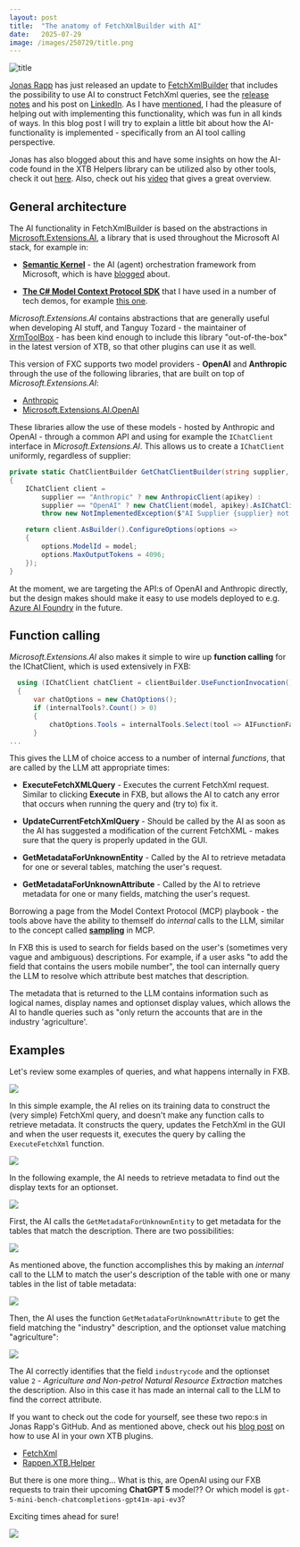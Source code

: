 ```yaml
---
layout: post
title:  "The anatomy of FetchXmlBuilder with AI"
date:   2025-07-29
image: /images/250729/title.png
---
```

![title](/images/250729/title.png)

[Jonas Rapp](https://www.linkedin.com/in/rappen/) has just released an update to [FetchXmlBuilder](https://fetchxmlbuilder.com/) that includes the possibility to use AI to construct FetchXml queries, see the [release notes](https://fetchxmlbuilder.com/releases/1-2025-7/) and his post on [LinkedIn](https://www.linkedin.com/posts/rappen_ai-chat-in-fetchxml-builder-getting-to-activity-7355935874234171393-wfZW?utm_source=share&utm_medium=member_desktop&rcm=ACoAAACM8rsBEgQIrYgb4NZAbnxwfDRk_Tu5e3w). As I have [mentioned](https://www.linkedin.com/posts/andreas-adner-70b1153_fetchxmlbuilder-infused-with-ai-activity-7353891922370793472-PgcI?utm_source=share&utm_medium=member_desktop&rcm=ACoAAACM8rsBEgQIrYgb4NZAbnxwfDRk_Tu5e3w), I had the pleasure of helping out with implementing this functionality, which was fun in all kinds of ways.<!--end_excerpt--> In this blog post I will try to explain a little bit about how the AI-functionality is implemented - specifically from an AI tool calling perspective. 

Jonas has also blogged about this and have some insights on how the AI-code found in the XTB Helpers library can be utilized also by other tools, check it out [here](https://jonasr.app/ai-code-helpers/). Also, check out his [video](https://www.youtube.com/watch?v=E4Lj9C1ZMVU) that gives a great overview.

## General architecture 
The AI functionality in FetchXmlBuilder is based on the abstractions in [Microsoft.Extensions.AI](https://learn.microsoft.com/en-us/dotnet/ai/microsoft-extensions-ai), a library that is used throughout the Microsoft AI stack, for example in:

- [**Semantic Kernel**](https://learn.microsoft.com/en-us/semantic-kernel/overview/) - the AI (agent) orchestration framework from Microsoft, which is have [blogged](https://nullpointer.se/2025/07/19/semantic-kernel-mcp.html) about. 

- [**The C# Model Context Protocol SDK**](https://github.com/modelcontextprotocol/csharp-sdk) that I have used in a number of tech demos, for example [this one](https://nullpointer.se/dataverse/mcp/2025/07/06/dataverse-mcp-claude.html).

*Microsoft.Extensions.AI* contains abstractions that are generally useful when developing AI stuff, and Tanguy Tozard - the maintainer of [XrmToolBox](https://www.xrmtoolbox.com/) - has been kind enough to include this library "out-of-the-box" in the latest version of XTB, so that other plugins can use it as well.

This version of FXC supports two model providers - **OpenAI** and **Anthropic** through the use of the following libraries, that are built on top of *Microsoft.Extensions.AI*:

- [Anthropic](https://github.com/tryAGI/Anthropic)
- [Microsoft.Extensions.AI.OpenAI](https://www.nuget.org/packages/Microsoft.Extensions.AI.OpenAI/9.7.1-preview.1.25365.4?_src=template)

These libraries allow the use of these models - hosted by Anthropic and OpenAI - through a common API and using for example the `IChatClient` interface in *Microsoft.Extensions.AI*. This allows us to create a `IChatClient` uniformly, regardless of supplier:

```csharp
private static ChatClientBuilder GetChatClientBuilder(string supplier, string model, string apikey)
{
    IChatClient client =
        supplier == "Anthropic" ? new AnthropicClient(apikey) :
        supplier == "OpenAI" ? new ChatClient(model, apikey).AsIChatClient() :
        throw new NotImplementedException($"AI Supplier {supplier} not implemented!");

    return client.AsBuilder().ConfigureOptions(options =>
    {
        options.ModelId = model;
        options.MaxOutputTokens = 4096;
    });
}
```
At the moment, we are targeting the API:s of OpenAI and Anthropic directly, but the design makes should make it easy to use models deployed to e.g. [Azure AI Foundry](https://learn.microsoft.com/en-us/azure/ai-foundry/) in the future.

## Function calling

*Microsoft.Extensions.AI* also makes it simple to wire up **function calling** for the IChatClient, which is used extensively in FXB:

```csharp
  using (IChatClient chatClient = clientBuilder.UseFunctionInvocation().Build())
  {
      var chatOptions = new ChatOptions();
      if (internalTools?.Count() > 0)
      {
          chatOptions.Tools = internalTools.Select(tool => AIFunctionFactory.Create(tool) as AITool).ToList();
      }
...
```

This gives the LLM of choice access to a number of internal *functions*, that are called by the LLM att appropriate times:

- **ExecuteFetchXMLQuery** - Executes the current FetchXml request. Similar to clicking **Execute** in FXB, but allows the AI to catch any error that occurs when running the query and (try to) fix it.

- **UpdateCurrentFetchXmlQuery** - Should be called by the AI as soon as the AI has suggested a modification of the current FetchXML - makes sure that the query is properly updated in the GUI.
- **GetMetadataForUnknownEntity** - Called by the AI to retrieve metadata for one or several tables, matching the user's request.
- **GetMetadataForUnknownAttribute** - Called by the AI to retrieve metadata for one or many fields, matching the user's request.

Borrowing a page from the Model Context Protocol (MCP) playbook - the tools above have the ability to themself do *internal* calls to the LLM, similar to the concept called  [**sampling**](https://modelcontextprotocol.io/specification/2025-06-18/client/sampling) in MCP. 

In FXB this is used to search for fields based on the user's (sometimes very vague and ambiguous) descriptions. For example, if a user asks "to add the field that contains the users mobile number", the tool can internally query the LLM to resolve which attribute best matches that description.

The metadata that is returned to the LLM contains information such as logical names, display names and optionset display values, which allows the AI to handle queries such as "only return the accounts that are in the industry 'agriculture'.

## Examples

Let's review some examples of queries, and what happens internally in FXB.

![](/images/250729/image_1.webp)

In this simple example, the AI relies on its training data to construct the (very simple) FetchXml query, and doesn't make any function calls to retrieve metadata. It constructs the query, updates the FetchXml in the GUI and when the user requests it, executes the query by calling the `ExecuteFetchXml` function.

![](/images/250729/image2.png)

In the following example, the AI needs to retrieve metadata to find out the display texts for an optionset.

![](/images/250729/image_3.webp)

First, the AI calls the `GetMetadataForUnknownEntity` to get metadata for the tables that match the description. There are two possibilities:

![](/images/250729/image4.png)

As mentioned above, the function accomplishes this by making an *internal* call to the LLM to match the user's description of the table with one or many tables in the list of table metadata:

![](/images/250729/image5.png)

Then, the AI uses the function `GetMetadataForUnknownAttribute` to get the field matching the "industry" description, and the optionset value matching "agriculture":

![](/images/250729/image6.png)

The AI correctly identifies that the field `industrycode` and the optionset value `2` - *Agriculture and Non-petrol Natural Resource Extraction* matches the description. Also in this case it has made an internal call to the LLM to find the correct attribute. 

If you want to check out the code for yourself, see these two repo:s in Jonas Rapp's GitHub. And as mentioned above, check out his [blog post](https://jonasr.app/ai-code-helpers/) on how to use AI in your own XTB plugins.

- [FetchXml](https://github.com/rappen/FetchXMLBuilder)
- [Rappen.XTB.Helper](https://github.com/rappen/Rappen.XTB.Helper)

But there is one more thing... What is this, are OpenAI using our FXB requests to train their upcoming **ChatGPT 5** model?? Or which model is `gpt-5-mini-bench-chatcompletions-gpt41m-api-ev3`?

Exciting times ahead for sure!

![](/images/250729/image7.png)

